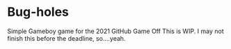 # Bug-holes
Simple Gameboy game for the 2021 GitHub Game Off
This is WIP. I may not finish this before the deadline, so....yeah.
